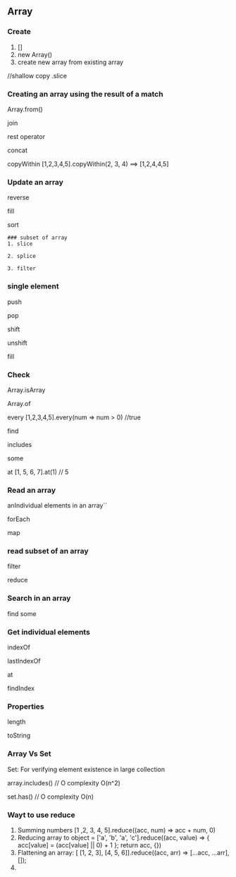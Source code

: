 ## Array

### Create
1. []
2. new Array()
3. create new array from existing array

//shallow copy
.slice

### Creating an array using the result of a match

Array.from()

join

rest operator

concat

copyWithin    [1,2,3,4,5].copyWithin(2, 3, 4) ==> [1,2,4,4,5]

### Update an array
reverse

fill

sort

    ### subset of array
    1. slice

    2. splice

    3. filter


### single element
push
    
pop

shift

unshift

fill
    

### Check
Array.isArray

Array.of

every    [1,2,3,4,5].every(num => num > 0)  //true

find

includes

some

at
    [1, 5, 6, 7].at(1)    // 5

### Read an array
anIndividual elements in an array``

forEach

map

### read subset of an array

filter

reduce

### Search in an array
find
some

### Get individual elements
indexOf

lastIndexOf

at

findIndex


### Properties
length

toString

### Array Vs Set
Set: For verifying element existence in large collection


array.includes()   // O complexity O(n^2)

set.has()  // O complexity O(n)

### Wayt to use reduce
1. Summing numbers  [1 ,2, 3, 4, 5].reduce((acc, num) => acc + num, 0)
2. Reducing array to object = ['a', 'b', 'a', 'c'].reduce((acc, value) => { acc[value] = (acc[value] || 0) + 1 }; return acc, {})
3. Flattening an array:  [  [1, 2, 3], [4, 5, 6]].reduce((acc, arr) => [...acc, ...arr], []);
4.
